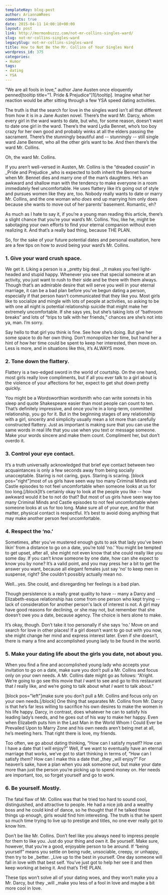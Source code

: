 ```yaml
---
templateKey: blog-post
author: AriannaWRees
comments: true
date: 2015-04-11 14:00:10+00:00
layout: post
link: http://mormonbuzzz.com/not-mr-collins-singles-ward/
slug: not-mr-collins-singles-ward
legacySlug: not-mr-collins-singles-ward
title: How to Not Be the Mr. Collins of Your Singles Ward
wordpress_id: 375
categories:
- Humor
tags:
- dating
- YSA
---
```


“We are all fools in love,” author Jane Austen once eloquently penned[tooltip title="1. Pride & Prejudice"]1[/tooltip]. Imagine what her reaction would be after sitting through a few YSA speed dating activities.




The truth is that the search for love in the singles ward isn’t all that different from how it is in a Jane Austen novel. There’s the ward Mr. Darcy, whom every girl in the ward wants to date, but who, for some reason, doesn’t want to date one girl in the ward. There’s the ward Lydia Bennet, who’s too boy crazy for her own good and probably winks at all the elders passing the sacrament. There’s the stunningly beautiful and -- stunningly -- still single ward Jane Bennet, who all the other girls want to be. And then there’s the ward Mr. Collins.




Oh, the ward Mr. Collins.




If you aren’t well-versed in Austen, Mr. Collins is the “dreaded cousin” in _Pride and Prejudice _who is expected to both inherit the Bennet home when Mr. Bennet dies and marry one of the man’s daughters. He’s an awkward and shallow man with the tendency to make everyone in a room immediately feel uncomfortable. He uses flattery like it’s going out of style and pursues women like they are, too. Nobody really wants to date or marry Mr. Collins, and the one woman who _does_ end up marrying him only does because she wants to move out of her parents’ basement. Romantic, eh?




As much as I hate to say it, if you’re a young man reading this article, there’s a slight chance that you’re your ward’s Mr. Collins. You, like he, might be sabotaging your own efforts to find your eternal companion without even realizing it. And that’s a really bad thing, because THE PLAN.




So, for the sake of your future potential dates and personal exaltation, here are a few tips on how to avoid being your ward’s Mr. Collins.





### 1. Give your ward crush space.





We get it. Liking a person is a _pretty big deal. _It makes you feel light-headed and stupid happy. Whenever you see that special someone at an activity, you just want to rush to their side and be there with them always. Though that’s an admirable desire that will serve you well in your eternal marriage, it can be a bad plan before you’ve begun dating a person, especially if that person hasn’t communicated that they like you. Most girls like to socialize and mingle with lots of people at activities, so asking to be with one all night is potential relationship suicide that might make her extremely uncomfortable. If she says yes, but she’s taking lots of “bathroom breaks” and lots of “trips to talk with her friends,” chances are she’s not into ya, man. I’m sorry.




Say hello to that girl you think is fine. See how she’s doing. But give her some space to do her own thing. Don’t monopolize her time, but hand her a hint of how her time could be spent to keep her interested, then move on. Less is more, and in situations like this, it’s ALWAYS more.





### 2. Tone down the flattery.





Flattery is a two-edged sword in the world of courtship. On the one hand, most girls really love compliments, but if all you ever talk to a girl about is the violence of your affections for her, expect to get shut down pretty quickly.




You might be a Wordsworthian wordsmith who can write sonnets in his sleep and quote Shakespeare easier than most people can count to ten. That’s definitely impressive, and once you’re in a long-term, committed relationship, you go for it. But in the beginning stages of any relationship with a girl, sincerity and simplicity usually mean a lot more than carefully constructed flattery. Just as important is making sure that you can use the same words in real life that you use when you text or message someone. Make your words sincere and make them count. Compliment her, but don’t overdo it.





### 3. Control your eye contact.





It’s a truth universally acknowledged that brief eye contact between two acquaintances is only a few seconds away from being socially unacceptable. Staring is not caring, guys. Staring is scaring. [block pos="right"]most of us girls have seen way too many Criminal Minds and Castle episodes to not feel uncomfortable when someone looks at us for too long.[/block]It’s certainly okay to look at the people you like -- how awkward would it be to not do that? But most of us girls have seen way too many Criminal Minds and Castle episodes to not feel uncomfortable when someone looks at us for too long. Make sure all of your eye, and for that matter, physical contact is respectful. It’s best to avoid doing anything that may make another person feel uncomfortable.





### 4. Respect the ‘no.’





Sometimes, after you’ve mustered enough guts to ask that lady you’ve been likin’ from a distance to go on a date, you’re told ‘no.’ You might be tempted to get upset, after all, she might not even know that she could really like you some day. If you can’t know someone by one date, how can she expect to know you by none? It’s a valid point, and you may press her a bit to get the answer you want, because all elegant females just say ‘no’ to keep men in suspense, right? She couldn’t possibly actually mean no.




Well...yes. She could, and disregarding her feelings is a bad plan.




Though persistence is a really great quality to have -- many a Darcy and Elizabeth-esque relationship has come from one person who kept trying -- lack of consideration for another person's lack of interest is not. A girl may have good reasons for declining, or she may not, but remember that she doesn’t owe you a date, because agency. The choice is hers alone to make.




It’s okay, though. Don’t take it too personally if she says ‘no.’ Move on and search for love in other places! If a girl doesn’t want to go out with you now, she might change her mind and express interest later. Even if she doesn’t, there is many a fine and accomplished young lady to be found in the world.





### 5. Make your dating life about the girls you date, not about you.





When you find a fine and accomplished young lady who accepts your invitation to go on a date, make sure you don’t pull a Mr. Collins and focus only on your own needs. A Mr. Collins date might go as follows: “A’right. We’re going to go see this movie that _I_ want to see and go to this restaurant that _I_ really like, and we’re going to talk about what _I_ want to talk about.”




[block pos="left"]make sure you don’t pull a Mr. Collins and focus only on your own needs.[/block] One thing that separates Mr. Collins from Mr. Darcy is that he’s far less willing to sacrifice his own desires to make the women in his life happy. Darcy, in contrast, does whatever he can to satisfy his leading lady’s needs, and he goes out of his way to make her happy. Even when Elizabeth puts him in the Last Man in the World Whom I Could Ever be Prevailed Upon to Marry Zone and his own needs aren’t being met at all, he’s meeting hers. That right there is love, my friends.




Too often, we go about dating thinking, “How can I satisfy myself? How can I have a date that I will enjoy?” Well, if we want to eventually have an eternal marriage that works, we’ve got to start thinking in terms of, “How can I satisfy _them_? How can I make this a date that _they _will enjoy?” For heaven’s sake, have a plan when you ask someone out, but make your date more than just the person you’re picking up to spend money on. Her needs are important, too, so forget yourself and go to work.





### 6. Be yourself. Mostly.





The fatal flaw of Mr. Collins was that he tried too hard to sound cool, distinguished, and attractive to people. He had a nice job and a wealthy boss and he could kind of dance, so he thought that if he talked those things up enough, girls would find him interesting. The truth is that he spent so much time trying to live up to prestige and titles, no one ever really got to know him.




Don’t be like Mr. Collins. Don’t feel like you always need to impress people for them to like you. Just do your thing and own it. Be yourself. Make sure, however, that you’re a good, enjoyable person to be around. If “being yourself” means you settle on being rude, unsociable, creepy, or unhappy, then try to be _better. _Live up to the best in yourself. One day someone will fall in love with that best self. You’ve just got to help her see it and then keep working at being it. And that’s THE PLAN.




These tips won’t solve all of your dating woes, and they won’t make you a Mr. Darcy, but they _will _make you less of a fool in love and maybe a bit more cool in love.
